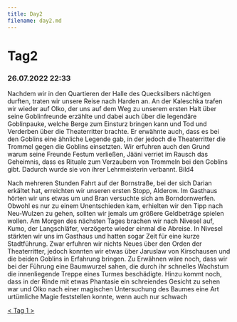 ```yaml
---
title: Day2
filename: day2.md
--- 
```


# Tag2
### 26.07.2022 22:33
Nachdem wir in den Quartieren der Halle des Quecksilbers nächtigen durften, traten wir unsere Reise nach Harden an. An der Kaleschka trafen wir wieder auf Olko, der uns auf dem Weg zu unserem ersten Halt über seine Goblinfreunde erzählte und dabei auch über die legendäre Goblinpauke, welche Berge zum Einsturz bringen kann und Tod und Verderben über die Theaterritter brachte. Er erwähnte auch, dass es bei den Goblins eine ähnliche Legende gab, in der jedoch die Theaterritter die Trommel gegen die Goblins einsetzten. Wir erfuhren auch den Grund warum seine Freunde Festum verließen, Jääni verriet im Rausch das Geheimnis, dass es Rituale zum Verzaubern von Trommeln bei den Goblins gibt. Dadurch wurde sie von ihrer Lehrmeisterin verbannt.
Bild4 
 
Nach mehreren Stunden Fahrt auf der Bornstraße, bei der sich Darian erkältet hat, erreichten wir unseren ersten Stopp, Alderow. Im Gasthaus hörten wir uns etwas um und Bran versuchte sich am Borndornwerfen. Obwohl es nur zu einem Unentschieden kam, erhielten wir den Tipp nach Neu-Wulzen zu gehen, sollten wir jemals um größere Geldbeträge spielen wollen.
Am Morgen des nächsten Tages brachen wir nach Nivesel auf, Kumo, der Langschläfer, verzögerte wieder einmal die Abreise. In Nivesel stärkten wir uns im Gasthaus und hatten sogar Zeit für eine kurze Stadtführung. Zwar erfuhren wir nichts Neues über den Orden der Theaterritter, jedoch konnten wir etwas über Jaruslaw von Kirschausen und die beiden Goblins in Erfahrung bringen. Zu Erwähnen wäre noch, dass wir bei der Führung eine Baumwurzel sahen, die durch ihr schnelles Wachstum die innenliegende Treppe eines Turmes beschädigte. Hinzu kommt noch, dass in der Rinde mit etwas Phantasie ein schreiendes Gesicht zu sehen war und Olko nach einer magischen Untersuchung des Baumes eine Art urtümliche Magie feststellen konnte, wenn auch nur schwach

[< ](README.md)
[ Tag 1 ](README.md)
[ >](day3.md)<br>
